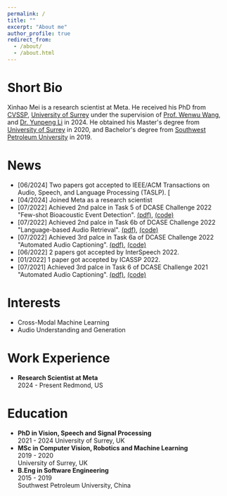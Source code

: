 ```yaml
---
permalink: /
title: ""
excerpt: "About me"
author_profile: true
redirect_from: 
  - /about/
  - /about.html
---
```


Short Bio
====
Xinhao Mei is a research scientist at Meta. He received his PhD from [CVSSP](https://www.surrey.ac.uk/centre-vision-speech-signal-processing), [University of Surrey](www.surrey.ac.uk) under the supervision of [Prof. Wenwu Wang](http://personal.ee.surrey.ac.uk/Personal/W.Wang/), and [Dr. Yunpeng Li](https://www.surrey.ac.uk/people/yunpeng-li) in 2024. He obtained his Master's degree from [University of Surrey](www.surrey.ac.uk) in 2020, and Bachelor's degree from [Southwest Petroleum University](https://www.swpu.edu.cn/) in 2019.

News
====
* [06/2024] Two papers got accepted to IEEE/ACM Transactions on Audio, Speech, and Language Processing (TASLP). [
* [04/2024] Joined Meta as a research scientist
* [07/2022] Achieved 2nd palce in Task 5 of DCASE Challenge 2022 "Few-shot Bioacoustic Event Detection". [(pdf)](https://dcase.community/documents/challenge2022/technical_reports/DCASE2022_Haohe_85_5.pdf), [(code)](https://github.com/haoheliu/DCASE_2022_Task_5)
* [07/2022] Achieved 2nd palce in Task 6b of DCASE Challenge 2022 "Language-based Audio Retrieval". [(pdf)](https://dcase.community/documents/challenge2022/technical_reports/DCASE2022_Mei_118_t6b.pdf), [(code)](https://github.com/XinhaoMei/audio-text_retrieval)
* [07/2022] Achieved 3rd palce in Task 6a of DCASE Challenge 2022 "Automated Audio Captioning". [(pdf)](https://dcase.community/documents/challenge2022/technical_reports/DCASE2022_Mei_117_t6a.pdf), [(code)](https://github.com/XinhaoMei/DCASE2021_task6_v2)
* [06/2022] 2 papers got accepted by InterSpeech 2022.
* [01/2022] 1 paper got accepted by ICASSP 2022.
* [07/2021] Achieved 3rd palce in Task 6 of DCASE Challenge 2021 "Automated Audio Captioning". [(pdf)](http://dcase.community/documents/challenge2021/technical_reports/DCASE2021_Mei_88_t6.pdf), [(code)](https://github.com/XinhaoMei/DCASE2021_task6_v2)

Interests 
====
* Cross-Modal Machine Learning
* Audio Understanding and Generation

Work Experience
====
* **Research Scientist at Meta**  
  2024 - Present
  Redmond, US

Education
====
* **PhD in Vision, Speech and Signal Processing**  
  2021 - 2024 
  University of Surrey, UK  
* **MSc in Computer Vision, Robotics and Machine Learning**  
  2019 - 2020  
  University of Surrey, UK  
* **B.Eng in Software Engineering**  
  2015 - 2019  
  Southwest Petroleum University, China

<script type='text/javascript' id='clustrmaps' src='//cdn.clustrmaps.com/map_v2.js?cl=ffffff&w=190&t=n&d=vZIRqZ8N_fO1ljFLBrWAMvmjAbSztN1pM8uZs8OiU8g&co=2d78ad&cmo=3acc3a&cmn=ff5353&ct=ffffff'></script>
